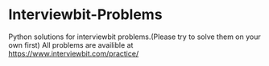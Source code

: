 # Interviewbit-Problems
Python solutions for interviewbit problems.(Please try to solve them on your own first)
All problems are availible at https://www.interviewbit.com/practice/
